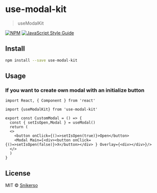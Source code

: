 # use-modal-kit

> useModalKit

[![NPM](https://img.shields.io/npm/v/use-modal-kit.svg)](https://www.npmjs.com/package/use-modal-kit) [![JavaScript Style Guide](https://img.shields.io/badge/code_style-standard-brightgreen.svg)](https://standardjs.com)

## Install

```bash
npm install --save use-modal-kit
```

## Usage


### If you want to create own modal with an initialize button

```tsx
import React, { Component } from 'react'

import {useModalKit} from 'use-modal-kit'

export const CustomModal = () => {
  const { setIsOpen,Modal } = useModal()
  return (
  <>
    <button onClick={()=>setIsOpen(true)}>Open</button>
    <Modal Main={<div><button onClick={()=>setIsOpen(false)}>X</button></div> } Overlay={<div></div>}/>
  </>
  )
}
```

## License

MIT © [Snikerso](https://github.com/Snikerso)
